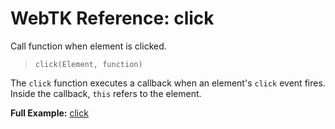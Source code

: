 WebTK Reference: click
======================
Call function when element is clicked.

> `click(Element, function)`  

The `click` function executes a callback when an element's `click` event fires.
Inside the callback, `this` refers to the element.

**Full Example:** [click](../src/test/click.html)
